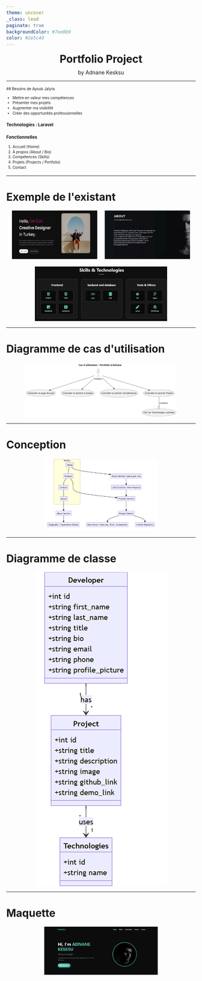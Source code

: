 ```yaml
---
theme: uncover
_class: lead
paginate: true
backgroundColor: #7ee0b9
color: #2e5c4d
---
```


<div style="text-align: center; font-size: 2em; font-weight: bold;">
Portfolio Project
</div>

<div style="text-align: center; font-size: 1em; margin-top: 10px;">
by Adnane Kesksu
</div>

---

<div style="font-size: 0.7em; line-height: 1.4;">
## Besoins de Ayoub Jalyta

* Mettre en valeur mes compétences  
* Présenter mes projets  
* Augmenter ma visibilité  
* Créer des opportunités professionnelles  

### Technologies : Laravel

### Fonctionnelles

1. Accueil (Home)  
2. À propos (About / Bio)  
3. Compétences (Skills)  
4. Projets (Projects / Portfolio)  
5. Contact  
</div>

---

# Exemple de l'existant

<div style="display: flex; gap: 20px; justify-content: center;">
  <img src="images/exmple1.png" style="max-width: 45%; height: auto;" />
  <img src="images/exmple2.png" style="max-width: 45%; height: auto;" />
</div>

<div style="text-align: center; margin-top: 20px;">
  <img src="images/exmple3.png" style="max-width: 70%; height: auto;" />
</div>

---

# Diagramme de cas d'utilisation

<div style="text-align: center;">
  <img src="images/diagramme.png" style="max-width: 80%; height: auto;" />
</div>

---

# Conception

<div style="text-align: center;">
  <img src="images/Conception.png" style="max-width: 60%; height: auto;" />
</div>


---

# Diagramme de classe

<div style="text-align:center;">
  <img src="images/classDG.png"
       style="max-height:70vh; width:auto; display:block; margin:0 auto; object-fit:contain;" />
</div>

---

#  Maquette

<div style="text-align: center;">
  <img src="images/Maquette.png" style="max-width: 60%; height: auto;" />
</div>


